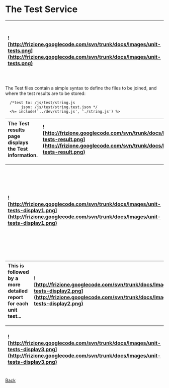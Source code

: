 # The Test Service #

| ![http://frizione.googlecode.com/svn/trunk/docs/Images/unit-tests.png](http://frizione.googlecode.com/svn/trunk/docs/Images/unit-tests.png) | From the project home page you can select the JavaScript files to unit test... |
|:--------------------------------------------------------------------------------------------------------------------------------------------|:-------------------------------------------------------------------------------|

The Test files contain a simple syntax to define the files to be joined, and where the test results are to be stored:
```
  /*test to: /js/test/string.js
       json: /js/test/string.test.json */
  <%= include('../dev/string.js', './string.js') %>
```

| The Test results page displays the Test information. | ![http://frizione.googlecode.com/svn/trunk/docs/Images/unit-tests-result.png](http://frizione.googlecode.com/svn/trunk/docs/Images/unit-tests-result.png) |
|:-----------------------------------------------------|:----------------------------------------------------------------------------------------------------------------------------------------------------------|

| ![http://frizione.googlecode.com/svn/trunk/docs/Images/unit-tests-display1.png](http://frizione.googlecode.com/svn/trunk/docs/Images/unit-tests-display1.png) | The unit test result can then be displayed. The unit test report starts with a general summary of the results... |
|:--------------------------------------------------------------------------------------------------------------------------------------------------------------|:-----------------------------------------------------------------------------------------------------------------|

| This is followed by a more detailed report for each unit test... | ![http://frizione.googlecode.com/svn/trunk/docs/Images/unit-tests-display2.png](http://frizione.googlecode.com/svn/trunk/docs/Images/unit-tests-display2.png) |
|:-----------------------------------------------------------------|:--------------------------------------------------------------------------------------------------------------------------------------------------------------|

| ![http://frizione.googlecode.com/svn/trunk/docs/Images/unit-tests-display3.png](http://frizione.googlecode.com/svn/trunk/docs/Images/unit-tests-display3.png) | Finally, errors, failures and log messages are displayed. |
|:--------------------------------------------------------------------------------------------------------------------------------------------------------------|:----------------------------------------------------------|

[Back](http://code.google.com/p/frizione/)